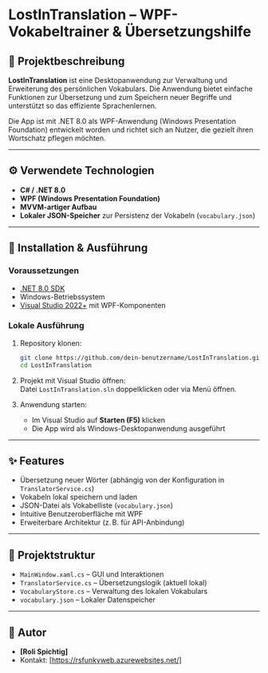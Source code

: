 # LostInTranslation – WPF-Vokabeltrainer & Übersetzungshilfe

## 🧠 Projektbeschreibung

**LostInTranslation** ist eine Desktopanwendung zur Verwaltung und Erweiterung des persönlichen Vokabulars. Die Anwendung bietet einfache Funktionen zur Übersetzung und zum Speichern neuer Begriffe und unterstützt so das effiziente Sprachenlernen.

Die App ist mit .NET 8.0 als WPF-Anwendung (Windows Presentation Foundation) entwickelt worden und richtet sich an Nutzer, die gezielt ihren Wortschatz pflegen möchten.

---

## ⚙️ Verwendete Technologien

- **C# / .NET 8.0**
- **WPF (Windows Presentation Foundation)**
- **MVVM-artiger Aufbau**
- **Lokaler JSON-Speicher** zur Persistenz der Vokabeln (`vocabulary.json`)

---

## 🚀 Installation & Ausführung

### Voraussetzungen

- [.NET 8.0 SDK](https://dotnet.microsoft.com/en-us/download/dotnet/8.0)
- Windows-Betriebssystem
- [Visual Studio 2022+](https://visualstudio.microsoft.com/) mit WPF-Komponenten

### Lokale Ausführung

1. Repository klonen:

   ```bash
   git clone https://github.com/dein-benutzername/LostInTranslation.git
   cd LostInTranslation
   ```

2. Projekt mit Visual Studio öffnen:  
   Datei `LostInTranslation.sln` doppelklicken oder via Menü öffnen.

3. Anwendung starten:
   - Im Visual Studio auf **Starten (F5)** klicken
   - Die App wird als Windows-Desktopanwendung ausgeführt

---

## ✨ Features

- Übersetzung neuer Wörter (abhängig von der Konfiguration in `TranslatorService.cs`)
- Vokabeln lokal speichern und laden
- JSON-Datei als Vokabelliste (`vocabulary.json`)
- Intuitive Benutzeroberfläche mit WPF
- Erweiterbare Architektur (z. B. für API-Anbindung)

---

## 📁 Projektstruktur

- `MainWindow.xaml.cs` – GUI und Interaktionen
- `TranslatorService.cs` – Übersetzungslogik (aktuell lokal)
- `VocabularyStore.cs` – Verwaltung des lokalen Vokabulars
- `vocabulary.json` – Lokaler Datenspeicher

---

## 👤 Autor

- **[Roli Spichtig]**
- Kontakt: [https://rsfunkyweb.azurewebsites.net/]
